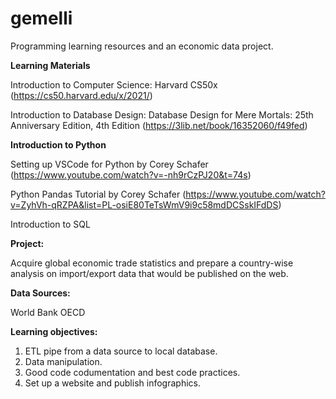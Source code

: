 # gemelli
Programming learning resources and an economic data project.

**Learning Materials**

Introduction to Computer Science: Harvard CS50x (https://cs50.harvard.edu/x/2021/)

Introduction to Database Design: Database Design for Mere Mortals: 25th Anniversary Edition, 4th Edition (https://3lib.net/book/16352060/f49fed)    

**Introduction to Python**

Setting up VSCode for Python by Corey Schafer (https://www.youtube.com/watch?v=-nh9rCzPJ20&t=74s)

Python Pandas Tutorial by Corey Schafer (https://www.youtube.com/watch?v=ZyhVh-qRZPA&list=PL-osiE80TeTsWmV9i9c58mdDCSskIFdDS)

Introduction to SQL


**Project:**

Acquire global economic trade statistics and prepare a country-wise analysis on import/export data that would be published on the web.

**Data Sources:**

World Bank
OECD

**Learning objectives:**
1. ETL pipe from a data source to local database.
2. Data manipulation.
3. Good code codumentation and best code practices.
4. Set up a website and publish infographics.

